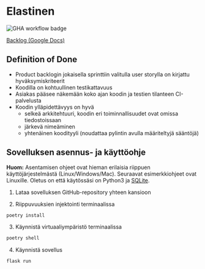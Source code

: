# Elastinen

![GHA workflow badge](https://github.com/psangi-hy/ot-miniprojekti23/workflows/CI/badge.svg)


 [Backlog (Google Docs)](https://docs.google.com/spreadsheets/d/17COsn4LBcv9tK5OwG2H8qlhSb43Yw5VLccIJSeliQN4/edit#gid=0)

## Definition of Done
* Product backlogin jokaisella sprinttiin valitulla user storylla on kirjattu hyväksymiskriteerit
* Koodilla on kohtuullinen testikattavuus
* Asiakas pääsee näkemään koko ajan koodin ja testien tilanteen CI-palvelusta
* Koodin ylläpidettävyys on hyvä
    * selkeä arkkitehtuuri, koodin eri toiminnallisuudet ovat omissa tiedostoissaan
    * järkevä nimeäminen
    * yhtenäinen koodityyli (noudattaa pylintin avulla määriteltyjä sääntöjä)

## Sovelluksen asennus- ja käyttöohje
**Huom:**
Asentamisen ohjeet ovat hieman erilaisia riippuen käyttöjärjestelmästä (Linux/Windows/Mac). Seuraavat esimerkkiohjeet ovat Linuxille. Oletus on että käytössäsi on Python3  ja [SQLite](https://www.sqlite.org/download.html).

1. Lataa sovelluksen GitHub-repository yhteen kansioon

2. Riippuvuuksien injektointi terminaalissa
```bash
poetry install
```

3. Käynnistä virtuaaliympäristö terminaalissa
```bash
poetry shell
```

4. Käynnistä sovellus
```bash
flask run
```
